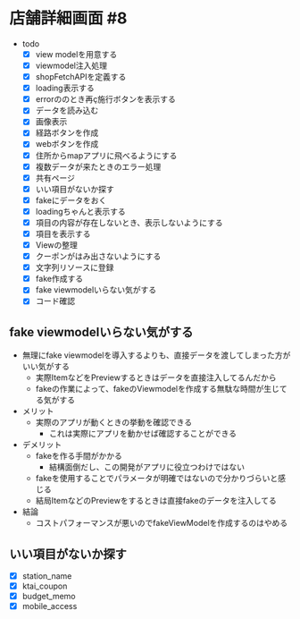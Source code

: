 # 店舗詳細画面 #8 

- todo
  - [x] view modelを用意する
  - [x] viewmodel注入処理
  - [x] shopFetchAPIを定義する
  - [x] loading表示する
  - [x] errorののとき再ç施行ボタンを表示する
  - [x] データを読み込む
  - [x] 画像表示
  - [x] 経路ボタンを作成
  - [x] webボタンを作成
  - [x] 住所からmapアプリに飛べるようにする
  - [x] 複数データが来たときのエラー処理
  - [x] 共有ページ
  - [x] いい項目がないか探す
  - [x] fakeにデータをおく
  - [x] loadingちゃんと表示する
  - [x] 項目の内容が存在しないとき、表示しないようにする
  - [x] 項目を表示する
  - [x] Viewの整理
  - [x] クーポンがはみ出さないようにする
  - [x] 文字列リソースに登録
  - [x] fake作成する
  - [x] fake viewmodelいらない気がする
  - [x] コード確認

## fake viewmodelいらない気がする

- 無理にfake viewmodelを導入するよりも、直接データを渡してしまった方がいい気がする
  - 実際ItemなどをPreviewするときはデータを直接注入してるんだから
  - fakeの作業によって、fakeのViewmodelを作成する無駄な時間が生じてる気がする
- メリット
  - 実際のアプリが動くときの挙動を確認できる
    - これは実際にアプリを動かせば確認することができる
- デメリット
  - fakeを作る手間がかかる
    - 結構面倒だし、この開発がアプリに役立つわけではない
  - fakeを使用することでパラメータが明確ではないので分かりづらいと感じる
  - 結局ItemなどのPreviewをするときは直接fakeのデータを注入してる
- 結論
  - コストパフォーマンスが悪いのでfakeViewModelを作成するのはやめる

## いい項目がないか探す

- [x] station_name
- [x] ktai_coupon
- [x] budget_memo
- [x] mobile_access